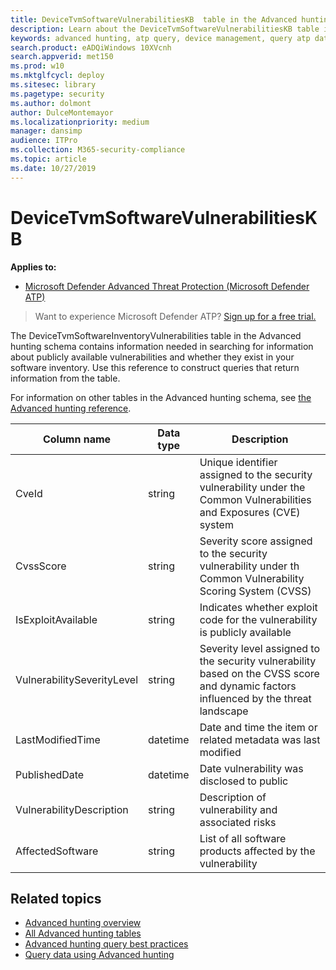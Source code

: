 ```yaml
---
title: DeviceTvmSoftwareVulnerabilitiesKB  table in the Advanced hunting schema
description: Learn about the DeviceTvmSoftwareVulnerabilitiesKB table in the Advanced hunting schema, such as CVE ID, CVSS score, exploit availability, vulnerability severity, last modified time, date the vulnerability was disclosed to public, and affected software in your network. 
keywords: advanced hunting, atp query, device management, query atp data, query tvm data, query software vulnerability inventory, intellisense, atp telemetry, events, events telemetry, azure log analytics, description, DeviceTvmSoftwareVulnerabilitiesKB 
search.product: eADQiWindows 10XVcnh
search.appverid: met150
ms.prod: w10
ms.mktglfcycl: deploy
ms.sitesec: library
ms.pagetype: security
ms.author: dolmont
author: DulceMontemayor
ms.localizationpriority: medium
manager: dansimp
audience: ITPro
ms.collection: M365-security-compliance 
ms.topic: article
ms.date: 10/27/2019
---
```


# DeviceTvmSoftwareVulnerabilitiesKB 

**Applies to:**

- [Microsoft Defender Advanced Threat Protection (Microsoft Defender ATP)](https://go.microsoft.com/fwlink/p/?linkid=2069559)

>Want to experience Microsoft Defender ATP? [Sign up for a free trial.](https://www.microsoft.com/en-us/WindowsForBusiness/windows-atp?ocid=docs-wdatp-advancedhuntingref-abovefoldlink)

The DeviceTvmSoftwareInventoryVulnerabilities table in the Advanced hunting schema contains information needed in searching for information about publicly available vulnerabilities and whether they exist in your software inventory. Use this reference to construct queries that return information from the table.

For information on other tables in the Advanced hunting schema, see [the Advanced hunting reference](advanced-hunting-reference.md).

| Column name | Data type | Description |
|-------------|-----------|-------------|
| CveId | string | Unique identifier assigned to the security vulnerability under the Common Vulnerabilities and Exposures (CVE) system|
| CvssScore | string | Severity score assigned to the security vulnerability under th Common Vulnerability Scoring System (CVSS)|
| IsExploitAvailable | string | Indicates whether exploit code for the vulnerability is publicly available|
| VulnerabilitySeverityLevel | string | Severity level assigned to the security vulnerability based on the CVSS score and dynamic factors influenced by the threat landscape|
| LastModifiedTime | datetime | Date and time the item or related metadata was last modified|
| PublishedDate | datetime | Date vulnerability was disclosed to public|
| VulnerabilityDescription | string | Description of vulnerability and associated risks|
| AffectedSoftware | string | List of all software products affected by the vulnerability|

## Related topics

- [Advanced hunting overview](overview-hunting.md)
- [All Advanced hunting tables](advanced-hunting-reference.md)
- [Advanced hunting query best practices](advanced-hunting-best-practices.md)
- [Query data using Advanced hunting](advanced-hunting.md)
